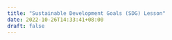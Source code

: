 ```yaml
---
title: "Sustainable Development Goals (SDG) Lesson"
date: 2022-10-26T14:33:41+08:00
draft: false
---
```



